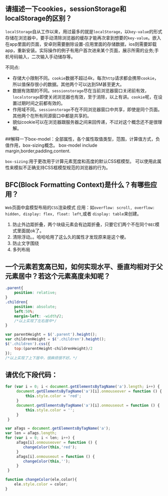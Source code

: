 ## 请描述一下cookies，sessionStorage和localStorage的区别？

`localStorage`自从工作以来，用过最多的就是`localStorage`，以`key-value`的形式存储在浏览器中，要手动清除浏览器的缓存才能再次拿到想要的`key-value`。嵌入在app里面的页面，安卓则需要删除设置-应用里面的存储数据，ios则需要卸载app，重新安装。实际操作的例子有用户首次进来某个页面，展示所需的业务;手机号码输入，二次输入手动储存等。

不同点:
* 存储大小限制不同。`cookie`数据不超过4k，每次`http`请求都会携带`cookie`，所以值保存很小的数据。其他两个可以达到5M甚至更大。
* 数据有效期的不同。`sessionstorage`尽在当前浏览器窗口关闭前有效，`localstorage`即使关闭浏览器也有效，至于消除，以上有讲。`cookie`呢，在设置过期时间之前都有效的。
* 作用域不同。`sessionstorage`不在不同浏览器窗口中共享，即使是同个页面。其他两个在所有同源窗口中都是共享的。
* 貌似cookie可以在浏览器跟服务器之间来回传递，不过对这个概念还不是很理解。


##解释一下box-model：全部属性，各个属性取值类型，范围，计算值方式，负值作用，box-sizing概念。
box-model include margin,border,padding,content.


`box-sizing`:用于更改用于计算元素宽度和高度的默认CSS框模型。 可以使用此属性来模拟不正确支持CSS框模型规范的浏览器的行为。


## BFC(Block Formatting Context)是什么？有哪些应用？
`Web`页面中盒模型布局的`CSS`渲染模式
应用：如`overflow: scroll, overflow: hidden, display: flex, float: left`,或者 `display: table`来创建。
1. 防止外边距折叠，两个块级元素会有边距折叠，只要它们两个不在同个`BEC`模式里面就ok了。
2. 清除浮动。。哈哈哈用了这么久的属性才发现原来是这个梗。
3. 防止文字围绕
4. 多列布局

## 一个元素若宽高已知，如何实现水平、垂直均相对于父元素居中？若这个元素高度未知呢？

```css
.parent{
	position: relative;
}
.children{
	position: absolute;
	left:50%;
	margin-left: -width/2;
	/*以上实现了左右居中*/
}
```
```javascript
var parentHeight = $('.parent').height();
var childrenHeight = $('.children').height();
$('.children').css({
	top:(parentHeight-childrenHeight)/2
});
/*以上实现了上下居中，很麻烦很不好。*/
```

## 请优化下段代码：
```javascript
for (var i = 0; i < document.getElementsByTagName('a').length; i++) {
     document.getElementsByTagName('a')[i].onmouseover = function () {
         this.style.color = 'red';
     }
     document.getElementsByTagName('a')[i].onmouseout = function () {
         this.style.color = '';
     }
 }
```

```javascript
var aTags = document.getElementsByTagName('a');
var len = aTags.length;
for (var i = 0; i < len; i++) {
     aTags[i].onmouseover = function () {
     	changeColor(this,'red');
     }
     aTags[i].onmouseout = function () {
        changeColor(this,'');
     }
 }

function changeColor(ele,color){
	ele.style.color = color;
}

```

